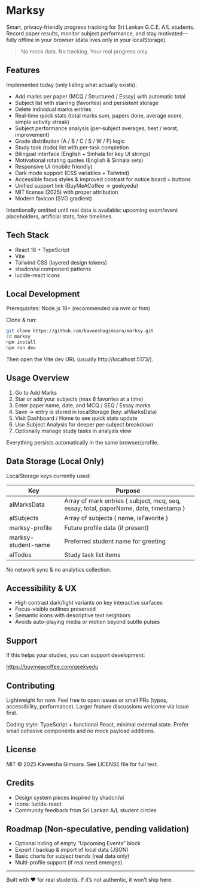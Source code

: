 # Marksy

Smart, privacy‑friendly progress tracking for Sri Lankan G.C.E. A/L students. Record paper results, monitor subject performance, and stay motivated—fully offline in your browser (data lives only in your localStorage).

> No mock data. No tracking. Your real progress only.

## Features

Implemented today (only listing what actually exists):

- Add marks per paper (MCQ / Structured / Essay) with automatic total
- Subject list with starring (favorites) and persistent storage
- Delete individual marks entries
- Real‑time quick stats (total marks sum, papers done, average score, simple activity streak)
- Subject performance analysis (per‑subject averages, best / worst, improvement)
- Grade distribution (A / B / C / S / W / F) logic
- Study task (todo) list with per‑task completion
- Bilingual interface (English + Sinhala for key UI strings)
- Motivational rotating quotes (English & Sinhala sets)
- Responsive UI (mobile friendly)
- Dark mode support (CSS variables + Tailwind)
- Accessible focus styles & improved contrast for notice board + buttons
- Unified support link (BuyMeACoffee → geekyedu)
- MIT license (2025) with proper attribution
- Modern favicon (SVG gradient)

Intentionally omitted until real data is available: upcoming exam/event placeholders, artificial stats, fake timelines.

## Tech Stack

- React 18 + TypeScript
- Vite
- Tailwind CSS (layered design tokens)
- shadcn/ui component patterns
- lucide-react icons

## Local Development

Prerequisites: Node.js 18+ (recommended via nvm or fnm)

Clone & run:

```sh
git clone https://github.com/kaveeshagimsara/marksy.git
cd marksy
npm install
npm run dev
```

Then open the Vite dev URL (usually http://localhost:5173/).

## Usage Overview

1. Go to Add Marks
2. Star or add your subjects (max 6 favorites at a time)
3. Enter paper name, date, and MCQ / SEQ / Essay marks
4. Save → entry is stored in localStorage (key: alMarksData)
5. Visit Dashboard / Home to see quick stats update
6. Use Subject Analysis for deeper per‑subject breakdown
7. Optionally manage study tasks in analysis view

Everything persists automatically in the same browser/profile.

## Data Storage (Local Only)

LocalStorage keys currently used:

| Key | Purpose |
| --- | ------- |
| alMarksData | Array of mark entries { subject, mcq, seq, essay, total, paperName, date, timestamp } |
| alSubjects | Array of subjects { name, isFavorite } |
| marksy-profile | Future profile data (if present) |
| marksy-student-name | Preferred student name for greeting |
| alTodos | Study task list items |

No network sync & no analytics collection.

## Accessibility & UX

- High contrast dark/light variants on key interactive surfaces
- Focus-visible outlines preserved
- Semantic icons with descriptive text neighbors
- Avoids auto-playing media or motion beyond subtle pulses

## Support

If this helps your studies, you can support development:

https://buymeacoffee.com/geekyedu

## Contributing

Lightweight for now. Feel free to open issues or small PRs (typos, accessibility, performance). Larger feature discussions welcome via issue first.

Coding style: TypeScript + functional React, minimal external state. Prefer small cohesive components and no mock payload additions.

## License

MIT © 2025 Kaveesha Gimsara. See LICENSE file for full text.

## Credits

- Design system pieces inspired by shadcn/ui
- Icons: lucide-react
- Community feedback from Sri Lankan A/L student circles

## Roadmap (Non‑speculative, pending validation)

- Optional hiding of empty “Upcoming Events” block
- Export / backup & import of local data (JSON)
- Basic charts for subject trends (real data only)
- Multi-profile support (if real need emerges)

---

Built with ❤️ for real students. If it’s not authentic, it won’t ship here.